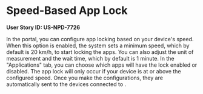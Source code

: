 # Speed-Based App Lock

**User Story ID: US-NPD-7726**

In the portal, you can configure app locking based on your device's speed. When this option is enabled, the system sets a minimum speed, which by default is 20 km/h, to start locking the apps. You can also adjust the unit of measurement and the wait time, which by default is 1 minute. In the "Applications" tab, you can choose which apps will have the lock enabled or disabled. The app lock will only occur if your device is at or above the configured speed. Once you make the configurations, they are automatically sent to the devices connected to <ProductName>.